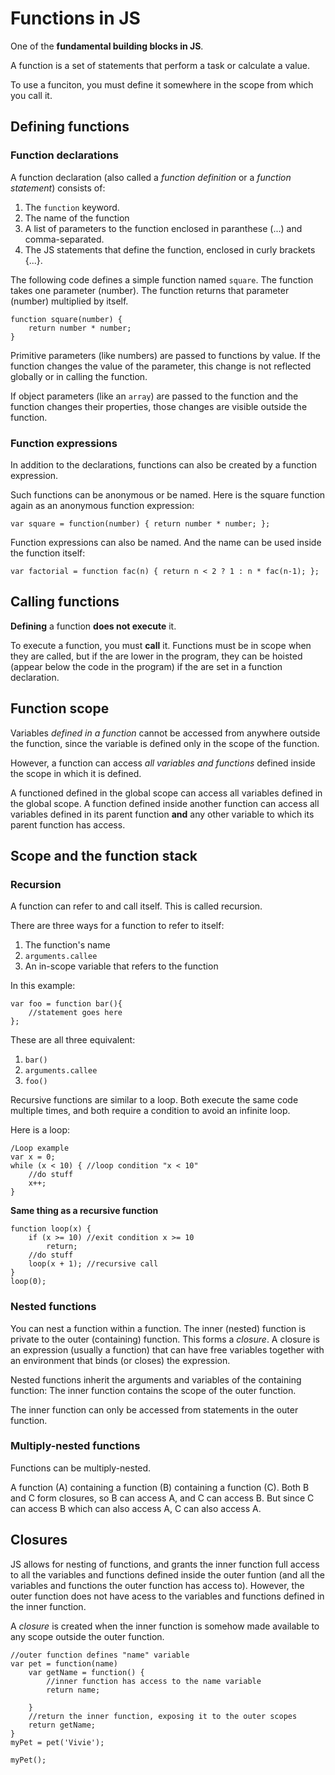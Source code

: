 # Functions in JS

One of the **fundamental building blocks in JS**. 

A function is a set of statements that perform a task or calculate a value. 

To use a funciton, you must define it somewhere in the scope from which you call it.

## Defining functions

### Function declarations

A function declaration (also called a *function definition* or a *function statement*) consists of:

1. The ```function``` keyword.
2. The name of the function
3. A list of parameters to the function enclosed in paranthese (...) and comma-separated.
4. The JS statements that define the function, enclosed in curly brackets {...}.

The following code defines a simple function named ```square```.  The function takes one parameter (number). The function returns that parameter (number) multiplied by itself.
```
function square(number) {
    return number * number;
}
```

Primitive parameters (like numbers) are passed to functions by value. If the function changes the value of the parameter, this change is not reflected globally or in calling the function.

If object parameters (like an ```array```) are passed to the function and the function changes their properties, those changes are visible outside the function.

### Function expressions

In addition to the declarations, functions can also be created by a function expression. 

Such functions can be anonymous or be named. Here is the square function again as an anonymous function expression:
```
var square = function(number) { return number * number; };
```

Function expressions can also be named. And the name can be used inside the function itself:
```
var factorial = function fac(n) { return n < 2 ? 1 : n * fac(n-1); };
``` 

## Calling functions

**Defining** a function **does not execute** it. 

To execute a function, you must **call** it. Functions must be in scope when they are called, but if the are lower in the program, they can be hoisted (appear below the code in the program) if the are set in a function declaration.

## Function scope

Variables *defined in a function* cannot be accessed from anywhere outside the function, since the variable is defined only in the scope of the function.

However, a function can access *all variables and functions* defined inside the scope in which it is defined.

A functioned defined in the global scope can access all variables defined in the global scope. A function defined inside another function can access all variables defined in its parent function **and** any other variable to which its parent function has access.  

## Scope and the function stack

### Recursion

A function can refer to and call itself. This is called recursion.

There are three ways for a function to refer to itself:
1. The function's name
2. ```arguments.callee```
3. An in-scope variable that refers to the function

In this example:

```
var foo = function bar(){
    //statement goes here
};
```

These are all three equivalent:
1. ```bar()```
2. ```arguments.callee```
3. ```foo()```

Recursive functions are similar to a loop. Both execute the same code multiple times, and both require a condition to avoid an infinite loop. 

Here is a loop:
```
/Loop example
var x = 0;
while (x < 10) { //loop condition "x < 10"
    //do stuff
    x++;
}
```
**Same thing as a recursive function**
```
function loop(x) {
    if (x >= 10) //exit condition x >= 10
        return;
    //do stuff
    loop(x + 1); //recursive call
}
loop(0);
```

### Nested functions

You can nest a function within a function. The inner (nested) function is private to the outer (containing) function. This forms a *closure*. A closure is an expression (usually a function) that can have free variables together with an environment that binds (or closes) the expression.

Nested functions inherit the arguments and variables of the containing function: The inner function contains the scope of the outer function.

The inner function can only be accessed from statements in the outer function.

### Multiply-nested functions

Functions can be multiply-nested. 

A function (A) containing a function (B) containing a function (C). Both B and C form closures, so B can access A, and C can access B. But since C can access B which can also access A, C can also access A.

## Closures

JS allows for nesting of functions, and grants the inner function full access to all the variables and functions defined inside the outer funtion (and all the variables and functions the outer function has access to). However, the outer function does not have acess to the variables and functions defined in the inner function. 

A *closure* is created when the inner function is somehow made available to any scope outside the outer function.
```
//outer function defines "name" variable
var pet = function(name)  
    var getName = function() {
        //inner function has access to the name variable 
        return name;

    }
    //return the inner function, exposing it to the outer scopes
    return getName;
}
myPet = pet('Vivie');

myPet();
```




